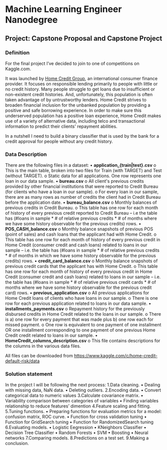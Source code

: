 # Machine Learning Engineer Nanodegree
## Project: Capstone Proposal and Capstone Project

### Definition

For the final project I’ve decided to join to one of competitions on Kaggle.com. 
	
It was launched by [Home Credit Group](http://www.homecredit.net), an international consumer finance provider. 
It focuses on responsible lending primarily to people with little or no credit history. 
Many people struggle to get loans due to insufficient or non-existent credit histories. 
And, unfortunately, this population is often taken advantage of by untrustworthy lenders. 
Home Credit strives to broaden financial inclusion for the unbanked population by providing 
a positive and safe borrowing experience. In order to make sure this underserved population has a positive 
loan experience, Home Credit makes use of a variety of alternative data, including telco and transactional 
information to predict their clients' repayment abilities.
	
In a nutshell I need to build a binary classifier that is used by the bank for a credit approval for people 
without any credit history.
	
### Data Description

There are the following files in a dataset:
• **application_{train|test}.csv**
	o This is the main table, broken into two files for Train (with TARGET) and Test (without TARGET).
	o Static data for all applications. One row represents one loan in our data sample.
• **bureau.csv**
	o All client's previous credits provided by other financial institutions that were reported to Credit Bureau 
	 (for clients who have a loan in our sample).
	o For every loan in our sample, there are as many rows as number of credits the client had in Credit Bureau
     	before the application date.
• **bureau_balance.csv**
	o Monthly balances of previous credits in Credit Bureau.
	o This table has one row for each month of history of every previous credit reported to Credit Bureau – i.e the table     has   (#loans in sample * # of relative previous credits * # of months where we have some history observable 
	for the previous credits) rows.
• **POS_CASH_balance.csv**
	o Monthly balance snapshots of previous POS (point of sales) and cash loans that the applicant had with Home Credit.
	o This table has one row for each month of history of every previous credit in Home Credit 
	 (consumer credit and cash loans) related to loans in our sample – i.e. the table has 
	 (#loans in sample * # of relative previous credits * # of months in which we have some history observable 
	 for the previous credits) rows.
• **credit_card_balance.csv**
	o Monthly balance snapshots of previous credit cards that the applicant has with Home Credit.
	o This table has one row for each month of history of every previous credit in Home Credit 
	(consumer credit and cash loans) related to loans in our sample – i.e. the table has 
	(#loans in sample * # of relative previous credit cards * # of months where we have some history observable 
	for the previous credit card) rows.
• **previous_application.csv**
	o All previous applications for Home Credit loans of clients who have loans in our sample.
	o There is one row for each previous application related to loans in our data sample.
• **installments_payments.csv**
	o Repayment history for the previously disbursed credits in Home Credit related to the loans in our sample. 
	o There is a) one row for every payment that was made plus b) one row each for missed payment.
	o One row is equivalent to one payment of one installment OR one installment corresponding to one payment of one previous 
	Home Credit credit related to loans in our sample.
• **HomeCredit_columns_description.csv**
	o This file contains descriptions for the columns in the various data files.

All files can be downloaded from <https://www.kaggle.com/c/home-credit-default-risk/data>

### Solution statement

In the project I will be following the next process:
1.Data cleaning.
   • Dealing with missing data, NaN data.
   • Deleting outliers.
2.Encoding data.
   • Convert categorical data to  numeric values
3.Calculate covariance matrix. 
   • Variability comparison between categories of variables
   • Finding variables relationship to reduce features’ dimention
4.Feature scaling and fitting.
5.Tuning functions.
   • Preparing functions for evaluation metrics for a model: confusion matrix, ROC curve.
   • Function for cross validation tuning
   • Function for GridSearch tuning
   • Function for RandomizedSearch tuning
6.Evaluating models.
   • Logistic Eegression
   • KNeighbors Classifier
   • Decision Tree Classifier
   • Random Forests
   • SVM
   • Boosting
   • Neural networks 
7.Comparing models.
8.Predictions on a test set.
9.Making a conclusion.
